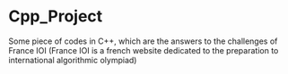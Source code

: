 # Cpp_Project
Some piece of codes in C++, which are the answers to the challenges of France IOI 
(France IOI is a french website dedicated to the preparation to international algorithmic olympiad) 
